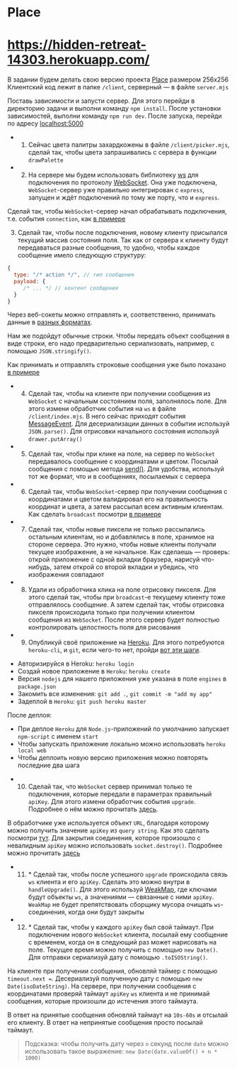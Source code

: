 # Place
# https://hidden-retreat-14303.herokuapp.com/

В задании будем делать свою версию проекта [Place](<https://en.wikipedia.org/wiki/Place_(Reddit)>) размером 256x256
Клиентский код лежит в папке `/client`, серверный — в файле `server.mjs`

Поставь зависимости и запусти сервер. Для этого перейди в директорию задачи и выполни команду `npm install`. 
После установки зависимостей, выполни команду `npm run dev`. После запуска, перейди по адресу [localhost:5000](http://localhost:5000)

 + 1. Сейчас цвета палитры захардкожены в файле `/client/picker.mjs`, cделай так, чтобы цвета запрашивались с сервера
   в функции `drawPalette`

 + 2. На сервере мы будем использовать библиотеку [ws](https://github.com/websockets/ws) для подключения по 
   протоколу [WebSocket](https://developer.mozilla.org/en-US/docs/Web/API/WebSockets_API). Она уже подключена, 
   `WebSocket`-сервер уже правильно интегрирован с `express`, запущен и ждёт подключений по тому же порту, что и `express`.

Сделай так, чтобы `WebSocket`-сервер начал обрабатывать подключения, т.е. события `connection`, 
как [в примере](https://github.com/websockets/ws#simple-server)

3. Сделай так, чтобы после подключения, новому клиенту присылался текущий массив состояния поля. 
   Так как от сервера к клиенту будут передаваться разные сообщения, то удобно, чтобы каждое сообщение имело
   следующую структуру:

```javascript
{
  type: "/* action */", // тип сообщения
  payload: {
     /* ... */ // контент сообщения
  }
}
```

Через веб-сокеты можно отправлять и, соответственно, принимать данные 
в [разных форматах](https://developer.mozilla.org/en-US/docs/Web/API/WebSocket/send).

Нам же подойдут обычные строки. Чтобы передать объект сообщения в виде строки, его надо предварительно сериализовать, 
например, с помощью `JSON.stringify()`.

Как принимать и отправлять строковые сообщения уже было показано [в примере](https://github.com/websockets/ws#simple-server)

 + 4. Сделай так, чтобы на клиенте при получении сообщения из `WebSocket` с начальным состоянием поля, заполнялось поле. 
   Для этого измени обработчик события на `ws` в файле `/client/index.mjs`. 
   В него сейчас приходят события [MessageEvent](https://developer.mozilla.org/en-US/docs/Web/API/MessageEvent). 
   Для десериализации данных в событии используй `JSON.parse()`. Для отрисовки начального 
   состояния используй `drawer.putArray()`

 + 5. Сделай так, чтобы при клике на поле, на сервер по `WebSocket` передавалось сообщение с координатами и цветом. 
   Посылай сообщения с помощью метода [send()](https://developer.mozilla.org/en-US/docs/Web/API/WebSocket/send). 
   Для удобства, используй тот же формат, что и в сообщениях, посылаемых с сервера

 + 6. Сделай так, чтобы `WebSocket`-сервер при получении сообщения с координатами и цветом валидировал его на 
   правильность координат и цвета, а затем рассылал всем активным клиентам. Как сделать `broadcast` 
   посмотри [в примере](https://github.com/websockets/ws#server-broadcast)

 + 7. Сделай так, чтобы новые пиксели не только рассылались остальным клиентам, но и добавлялись в поле, 
   хранимое на стороне сервера. Это нужно, чтобы новые клиенты получали текущее изображение, а не начальное. 
   Как сделаешь — проверь: открой приложение с одной вкладки браузера, нарисуй что-нибудь, затем открой со 
   второй вкладки и убедись, что изображения совпадают

 + 8. Удали из обработчика клика на поле отрисовку пикселя. Для этого сделай так, чтобы при `broadcast`-е текущему
   клиенту тоже отправлялось сообщение. А затем сделай так, чтобы отрисовка пикселя происходила только при
   получении клиентом сообщения из `WebSocket`. После этого сервер будет полностью контролировать целостность 
   поля для рисования

 + 9. Опубликуй своё приложение на [Heroku](https://id.heroku.com/login). 
   Для этого потребуются `heroku-cli`, и `git`, если чего-то нет, 
   пройди [вот эти шаги](https://devcenter.heroku.com/articles/getting-started-with-nodejs#set-up).

- Авторизируйся в Heroku: `heroku login`
- Создай новое приложение в `Heroku`: `heroku create`
- Версия `nodejs` для нашего приложения уже указана в поле `engines` в `package.json`
- Закомить все изменения: `git add .`, `git commit -m "add my app"`
- Задеплой в `Heroku`: `git push heroku master`

После деплоя:

- При деплое `Heroku` для `Node.js`-приложений по умолчанию запускает `npm-script` с именем `start`
- Чтобы запускать приложение локально можно использовать `heroku local web`
- Чтобы деплоить новую версию приложения можно повторять последние два шага

 + 10. Сделай так, что `WebSocket` сервер принимал только те подключения, которые передали в параметрах 
    правильный `apiKey`. Для этого измени обработчик события `upgrade`. Подробнее о нём можно 
    прочитать [здесь](https://nodejs.org/api/http.html#http_event_upgrade).

В обработчике уже используется объект `URL`, благодаря которому можно получить значение `apiKey` из `query string`. 
Как это сделать посмотри [тут](https://nodejs.org/api/url.html#url_class_urlsearchparams). Для закрытия соединения, 
которое произошло с невалидным `apiKey` можно использовать `socket.destroy()`. Подробнее можно 
прочитать [здесь](https://nodejs.org/api/stream.html#stream_writable_destroy_error)

 + 11. \* Сделай так, чтобы после успешного `upgrade` происходила связь `ws` клиента и его `apiKey`. Сделать это можно 
    внутри в `handleUpgrade()`. Для этого 
    используй [WeakMap](https://developer.mozilla.org/en-US/docs/Web/JavaScript/Reference/Global_Objects/WeakMap), 
    где ключами будут объекты `ws`, а значениями — связанные с ними `apiKey`. `WeakMap` не будет препятствовать 
    сборщику мусора очищать `ws`-соединения, когда они будут закрыты

 + 12. \* Сделай так, чтобы у каждого `apiKey` был свой таймаут. При подключении нового `WebSocket` клиента, 
    посылай ему сообщение с временем, когда он в следующий раз может нарисовать на поле. Текущее время можно 
    получить с помощью `new Date()`. Для отправки сериализуй дату с помощью `.toISOString()`.

На клиенте при получении сообщения, обновляй таймер с помощью `timeout.next =`. Десериализуй полученную дату с 
помощью `new Date(isoDateString)`. На сервере, при получении сообщения с координатами проверяй 
таймаут `apiKey` `ws` клиента и не принимай сообщения, которые произошли до истечения этого таймаута.

В ответ на принятые сообщения обновляй таймаут на `10s-60s` и отсылай его клиенту. В ответ на непринятые
сообщения просто посылай таймаут.

> Подсказка: чтобы получить дату через `n` секунд после `date` можно использовать такое выражение: 
> `new Date(date.valueOf() + n * 1000)`

